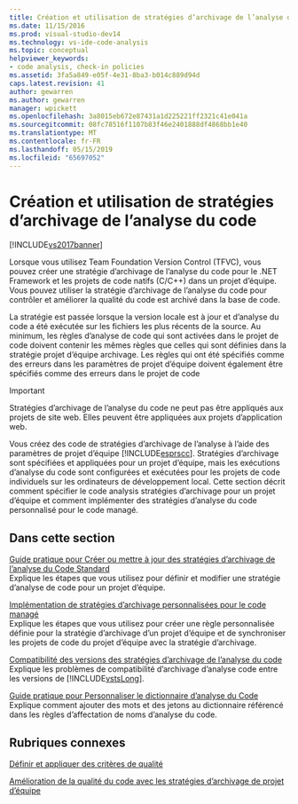 ```yaml
---
title: Création et utilisation de stratégies d’archivage de l’analyse du Code | Microsoft Docs
ms.date: 11/15/2016
ms.prod: visual-studio-dev14
ms.technology: vs-ide-code-analysis
ms.topic: conceptual
helpviewer_keywords:
- code analysis, check-in policies
ms.assetid: 3fa5a849-e05f-4e31-8ba3-b014c889d94d
caps.latest.revision: 41
author: gewarren
ms.author: gewarren
manager: wpickett
ms.openlocfilehash: 3a8015eb672e87431a1d225221ff2321c41e041a
ms.sourcegitcommit: 08fc78516f1107b83f46e2401888df4868bb1e40
ms.translationtype: MT
ms.contentlocale: fr-FR
ms.lasthandoff: 05/15/2019
ms.locfileid: "65697052"
---
```

# <a name="creating-and-using-code-analysis-check-in-policies"></a>Création et utilisation de stratégies d’archivage de l’analyse du code
[!INCLUDE[vs2017banner](../includes/vs2017banner.md)]

Lorsque vous utilisez Team Foundation Version Control (TFVC), vous pouvez créer une stratégie d’archivage de l’analyse du code pour le .NET Framework et les projets de code natifs (C/C++) dans un projet d’équipe. Vous pouvez utiliser la stratégie d’archivage de l’analyse du code pour contrôler et améliorer la qualité du code est archivé dans la base de code.  
  
 La stratégie est passée lorsque la version locale est à jour et d’analyse du code a été exécutée sur les fichiers les plus récents de la source. Au minimum, les règles d’analyse de code qui sont activées dans le projet de code doivent contenir les mêmes règles que celles qui sont définies dans la stratégie projet d’équipe archivage. Les règles qui ont été spécifiés comme des erreurs dans les paramètres de projet d’équipe doivent également être spécifiés comme des erreurs dans le projet de code  
  
> [!IMPORTANT]
> Stratégies d’archivage de l’analyse du code ne peut pas être appliqués aux projets de site web. Elles peuvent être appliquées aux projets d’application web.  
  
 Vous créez des code de stratégies d’archivage de l’analyse à l’aide des paramètres de projet d’équipe [!INCLUDE[esprscc](../includes/esprscc-md.md)]. Stratégies d’archivage sont spécifiées et appliquées pour un projet d’équipe, mais les exécutions d’analyse du code sont configurées et exécutées pour les projets de code individuels sur les ordinateurs de développement local. Cette section décrit comment spécifier le code analysis stratégies d’archivage pour un projet d’équipe et comment implémenter des stratégies d’analyse du code personnalisé pour le code managé.  
  
## <a name="in-this-section"></a>Dans cette section  
 [Guide pratique pour Créer ou mettre à jour des stratégies d’archivage de l’analyse du Code Standard](../code-quality/how-to-create-or-update-standard-code-analysis-check-in-policies.md)  
 Explique les étapes que vous utilisez pour définir et modifier une stratégie d’analyse de code pour un projet d’équipe.  
  
 [Implémentation de stratégies d’archivage personnalisées pour le code managé](../code-quality/implementing-custom-code-analysis-check-in-policies-for-managed-code.md)  
 Explique les étapes que vous utilisez pour créer une règle personnalisée définie pour la stratégie d’archivage d’un projet d’équipe et de synchroniser les projets de code du projet d’équipe avec la stratégie d’archivage.  
  
 [Compatibilité des versions des stratégies d’archivage de l’analyse du code](../code-quality/version-compatibility-for-code-analysis-check-in-policies.md)  
 Explique les problèmes de compatibilité d’archivage d’analyse code entre les versions de [!INCLUDE[vstsLong](../includes/vstslong-md.md)].  
  
 [Guide pratique pour Personnaliser le dictionnaire d’analyse du Code](../code-quality/how-to-customize-the-code-analysis-dictionary.md)  
 Explique comment ajouter des mots et des jetons au dictionnaire référencé dans les règles d’affectation de noms d’analyse du code.  
  
## <a name="related-sections"></a>Rubriques connexes  
 [Définir et appliquer des critères de qualité](https://msdn.microsoft.com/library/bdc5666e-6cf0-45b2-a0a1-133c3f61e852)  
  
 [Amélioration de la qualité du code avec les stratégies d’archivage de projet d’équipe](../code-quality/enhancing-code-quality-with-team-project-check-in-policies.md)
